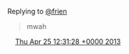 Replying to [@frien](https://twitter.com/frien/status/327324954079137794)

> mwah

<img src="../../media/tweet.ico" width="12" /> [Thu Apr 25 12:31:28 +0000 2013](https://twitter.com/DromerDenker/status/327399460474875905)